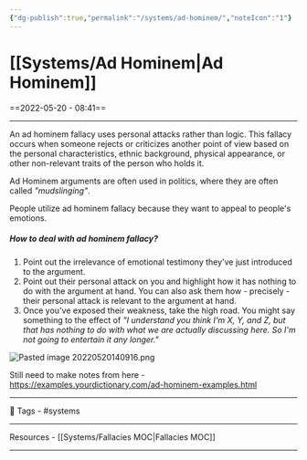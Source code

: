 ```yaml
---
{"dg-publish":true,"permalink":"/systems/ad-hominem/","noteIcon":"1"}
---
```


# [[Systems/Ad Hominem\|Ad Hominem]]
==2022-05-20 - 08:41==

---
An ad hominem fallacy uses personal attacks rather than logic.
This fallacy occurs when someone rejects or criticizes another point of view based on the personal characteristics, ethnic background, physical appearance, or other non-relevant traits of the person who holds it.

Ad Hominem arguments are often used in politics, where they are often called *"mudslinging"*.

People utilize ad hominem fallacy because they want to appeal to people's emotions.

##### How to deal with ad hominem fallacy?
1. Point out the irrelevance of emotional testimony they've just introduced to the argument.
2. Point out their personal attack on you and highlight how it has nothing to do with the argument at hand. You can also ask them how - precisely - their personal attack is relevant to the argument at hand.
3. Once you've exposed their weakness, take the high road. You might say something to the effect of *"I understand you think I'm X, Y, and Z, but that has nothing to do with what we are actually discussing here. So I'm not going to entertain it any longer."*

![Pasted image 20220520140916.png](/img/user/Resources/%F0%9F%93%81%20Files/%F0%9F%93%B8Images/Pasted%20image%2020220520140916.png)

Still need to make notes from here - https://examples.yourdictionary.com/ad-hominem-examples.html

---
 🧶 Tags - #systems

---
 Resources - [[Systems/Fallacies MOC\|Fallacies MOC]]

---